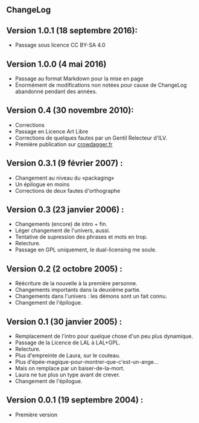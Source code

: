 ChangeLog 
---------

Version 1.0.1 (18 septembre 2016):
--------------------------------
* Passage sous licence CC BY-SA 4.0


Version 1.0.0 (4 mai 2016)
-------------------------------
* Passage au format Markdown pour la mise en page
* Énormément de modifications non notées pour cause de ChangeLog
abandonné pendant des années.

Version 0.4 (30 novembre 2010):
-------------------------------
* Corrections
* Passage en Licence Art Libre
* Corrections de quelques fautes par un Gentil Relecteur d'ILV.
* Première publication sur [crowdagger.fr](http://crowdagger.fr)

Version 0.3.1 (9 février 2007) :
--------------------------------
* Changement au niveau du «packaging»
* Un épilogue en moins
* Corrections de deux fautes d'orthographe

Version 0.3 (23 janvier 2006) : 
-------------------------------
* Changements (encore) de intro + fin.
* Léger changement de l'univers, aussi.
* Tentative de supression des phrases et mots en trop.
* Relecture.
* Passage en GPL uniquement, le dual-licensing me soule.

Version 0.2 (2 octobre 2005) :
------------------------------
* Réécriture de la nouvelle à la première personne.
* Changements importants dans la deuxième partie.
* Changements dans l'univers : les démons sont un fait connu.
* Changement de l'épilogue.

Version 0.1 (30 janvier 2005) :
--------------------------------
* Remplacement de l'intro pour quelque chose d'un peu plus dynamique.
* Passage de la Licence de LAL à LAL+GPL.
* Relecture.
* Plus d'empreinte de Laura, sur le couteau.
* Plus d'épée-magique-pour-montrer-que-c'est-un-ange... 
* Mais on remplace par un baiser-de-la-mort.
* Laura ne tue plus un type avant de crever.
* Changement de l'épilogue.

Version 0.0.1 (19 septembre 2004) :
-----------------------------------
* Première version
